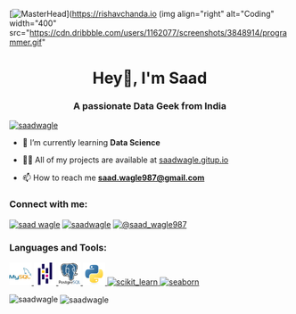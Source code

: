 [![MasterHead](https://1.bp.blogspot.com/-7A4WynwLsM...
)](https://rishavchanda.io
(img align="right" alt="Coding" width="400" src="https://cdn.dribbble.com/users/1162077/screenshots/3848914/programmer.gif"
<h1 align="center">Hey👋, I'm Saad</h1>
<h3 align="center">A passionate Data Geek from India</h3>

<p align="left"> <a href="https://github.com/ryo-ma/github-profile-trophy"><img src="https://github-profile-trophy.vercel.app/?username=saadwagle" alt="saadwagle" /></a> </p>

- 🌱 I’m currently learning **Data Science**

- 👨‍💻 All of my projects are available at [saadwagle.gitup.io](saadwagle.gitup.io)

- 📫 How to reach me **saad.wagle987@gmail.com**

<h3 align="left">Connect with me:</h3>
<p align="left">
<a href="https://linkedin.com/in/saad wagle" target="blank"><img align="center" src="https://raw.githubusercontent.com/rahuldkjain/github-profile-readme-generator/master/src/images/icons/Social/linked-in-alt.svg" alt="saad wagle" height="30" width="40" /></a>
<a href="https://kaggle.com/saadwagle" target="blank"><img align="center" src="https://raw.githubusercontent.com/rahuldkjain/github-profile-readme-generator/master/src/images/icons/Social/kaggle.svg" alt="saadwagle" height="30" width="40" /></a>
<a href="https://www.hackerearth.com/@saad_wagle987" target="blank"><img align="center" src="https://raw.githubusercontent.com/rahuldkjain/github-profile-readme-generator/master/src/images/icons/Social/hackerearth.svg" alt="@saad_wagle987" height="30" width="40" /></a>
</p>

<h3 align="left">Languages and Tools:</h3>
<p align="left"> <a href="https://www.mysql.com/" target="_blank" rel="noreferrer"> <img src="https://raw.githubusercontent.com/devicons/devicon/master/icons/mysql/mysql-original-wordmark.svg" alt="mysql" width="40" height="40"/> </a> <a href="https://pandas.pydata.org/" target="_blank" rel="noreferrer"> <img src="https://raw.githubusercontent.com/devicons/devicon/2ae2a900d2f041da66e950e4d48052658d850630/icons/pandas/pandas-original.svg" alt="pandas" width="40" height="40"/> </a> <a href="https://www.postgresql.org" target="_blank" rel="noreferrer"> <img src="https://raw.githubusercontent.com/devicons/devicon/master/icons/postgresql/postgresql-original-wordmark.svg" alt="postgresql" width="40" height="40"/> </a> <a href="https://www.python.org" target="_blank" rel="noreferrer"> <img src="https://raw.githubusercontent.com/devicons/devicon/master/icons/python/python-original.svg" alt="python" width="40" height="40"/> </a> <a href="https://scikit-learn.org/" target="_blank" rel="noreferrer"> <img src="https://upload.wikimedia.org/wikipedia/commons/0/05/Scikit_learn_logo_small.svg" alt="scikit_learn" width="40" height="40"/> </a> <a href="https://seaborn.pydata.org/" target="_blank" rel="noreferrer"> <img src="https://seaborn.pydata.org/_images/logo-mark-lightbg.svg" alt="seaborn" width="40" height="40"/> </a> </p>

<p><img align="left" src="https://github-readme-stats.vercel.app/api/top-langs?username=saadwagle&show_icons=true&locale=en&layout=compact" alt="saadwagle" /></p>

<p>&nbsp;<img align="center" src="https://github-readme-stats.vercel.app/api?username=saadwagle&show_icons=true&locale=en" alt="saadwagle" /></p>
